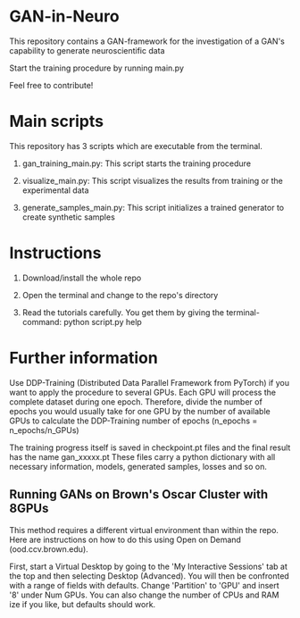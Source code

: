 # GAN-in-Neuro

This repository contains a GAN-framework for the investigation of a GAN's capability to generate neuroscientific data

Start the training procedure by running main.py

Feel free to contribute!

# Main scripts

This repository has 3 scripts which are executable from the terminal.

1. gan_training_main.py: This script starts the training procedure

2. visualize_main.py: This script visualizes the results from training or the experimental data

3. generate_samples_main.py: This script initializes a trained generator to create synthetic samples

# Instructions

1. Download/install the whole repo

2. Open the terminal and change to the repo's directory

3. Read the tutorials carefully. You get them by giving the terminal-command: python script.py help

# Further information

Use DDP-Training (Distributed Data Parallel Framework from PyTorch) if you want to apply the procedure to several GPUs.
Each GPU will process the complete dataset during one epoch. Therefore, divide the number of epochs you would usually take for one GPU by the number of available GPUs to calculate the DDP-Training number of epochs (n_epochs = n_epochs/n_GPUs)

The training progress itself is saved in checkpoint.pt files and the final result has the name gan_xxxxx.pt
These files carry a python dictionary with all necessary information, models, generated samples, losses and so on.

## Running GANs on Brown's Oscar Cluster with 8GPUs

This method requires a different virtual environment than within the repo. Here are instructions on how to do this using Open on Demand (ood.ccv.brown.edu).

First, start a Virtual Desktop by going to the 'My Interactive Sessions' tab at the top and then selecting Desktop (Advanced). You will then be confronted with a range of fields with defaults. Change 'Partition' to 'GPU' and insert '8' under Num GPUs. You can also change the number of CPUs and RAM ize if you like, but defaults should work.
